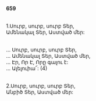 **659**

\
1.Սուրբ, սուրբ, սուրբ Տեր,\
Ամենակալ Տեր, Աստված մեր:

\
 ... Սուրբ, սուրբ, սուրբ Տեր,\
 ... Ամենակալ Տեր, Աստված մեր,\
 ... Էր, Որ Է, Որը գալու է:\
 ... Ալելուիա՜: (4)

\
2.Սուրբ, սուրբ, սուրբ Տեր,\
Անբիծ Տեր, Աստված մեր:
